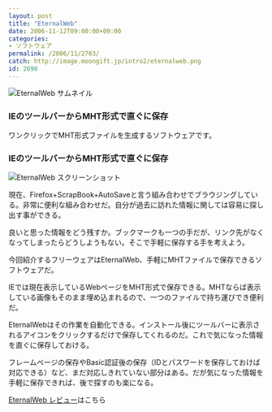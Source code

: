 ```yaml
---
layout: post
title: "EternalWeb"
date: 2006-11-12T09:00:00+09:00
categories:
- ソフトウェア
permalink: /2006/11/2703/
catch: http://image.moongift.jp/intro2/eternalweb.png
id: 2690
---
```

 ![EternalWeb サムネイル](http://image.moongift.jp/intro2/eternalweb.t.png "EternalWeb サムネイル")
  

### IEのツールバーからMHT形式で直ぐに保存
  
ワンクリックでMHT形式ファイルを生成するソフトウェアです。  
<!--more-->  

### IEのツールバーからMHT形式で直ぐに保存
  

![EternalWeb スクリーンショット](http://image.moongift.jp/intro2/eternalweb.png "EternalWeb スクリーンショット")

  

現在、Firefox+ScrapBook+AutoSaveと言う組み合わせでブラウジングしている。非常に便利な組み合わせだ。自分が過去に訪れた情報に関しては容易に探し出す事ができる。

  

良いと思った情報をどう残すか。ブックマークも一つの手だが、リンク先がなくなってしまったらどうしようもない。そこで手軽に保存する手を考えよう。

  

今回紹介するフリーウェアはEternalWeb、手軽にMHTファイルで保存できるソフトウェアだ。

  

IEでは現在表示しているWebページをMHT形式で保存できる。MHTならば表示している画像もそのまま埋め込まれるので、一つのファイルで持ち運びでき便利だ。

  

EternalWebはその作業を自動化できる。インストール後にツールバーに表示されるアイコンをクリックするだけで保存してくれるのだ。これで気になった情報を直ぐに保存しておける。

  

フレームページの保存やBasic認証後の保存（IDとパスワードを保存しておけば対応できる）など、まだ対応しきれていない部分はある。だが気になった情報を手軽に保存できれば、後で探すのも楽になる。

  

[EternalWeb レビュー](http://fw.moongift.jp/review/i-2704.html)はこちら

